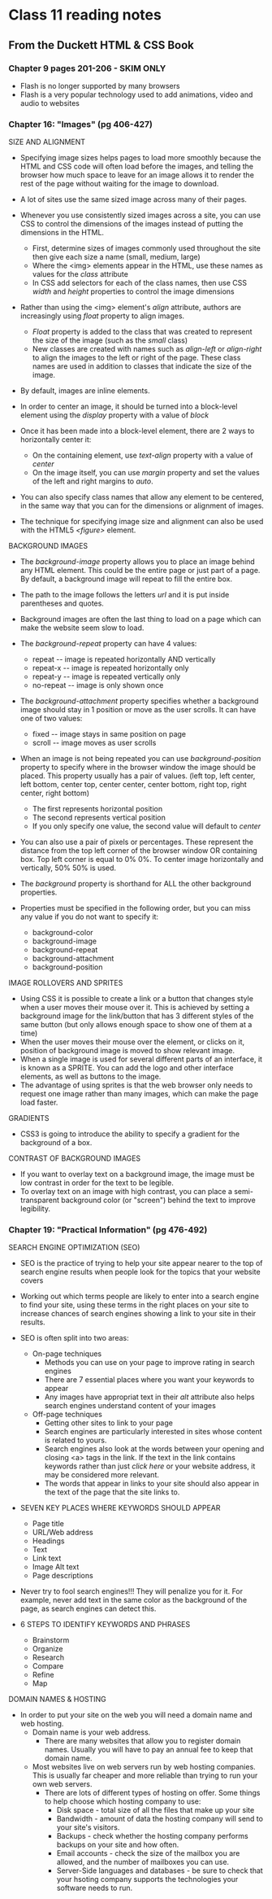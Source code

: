 # Class 11 reading notes

## From the Duckett HTML & CSS Book

### Chapter 9 pages 201-206 - SKIM ONLY

* Flash is no longer supported by many browsers
* Flash is a very popular technology used to add animations, video and audio to websites

### Chapter 16: "Images" (pg 406-427)

SIZE AND ALIGNMENT

* Specifying image sizes helps pages to load more smoothly because the HTML and CSS code will often load before the images, and telling the browser how much space to leave for an image allows it to render the rest of the page without waiting for the image to download.

* A lot of sites use the same sized image across many of their pages.

* Whenever you use consistently sized images across a site, you can use CSS to control the dimensions of the images instead of putting the dimensions in the HTML.
  * First, determine sizes of images commonly used throughout the site then give each size a name (small, medium, large)
  * Where the \<img> elements appear in the HTML, use these names as values for the *class* attribute
  * In CSS add selectors for each of the class names, then use CSS *width* and *height* properties to control the image dimensions

* Rather than using the \<img> element's *align* attribute, authors are increasingly using *float* property to align images.
  * *Float* property is added to the class that was created to represent the size of the image (such as the *small* class)
  * New classes are created with names such as *align-left* or *align-right* to align the images to the left or right of the page. These class names are used in addition to classes that indicate the size of the image.

* By default, images are inline elements.
* In order to center an image, it should be turned into a block-level element using the *display* property with a value of *block*
* Once it has been made into a block-level element, there are 2 ways to horizontally center it:
  * On the containing element, use *text-align* property with a value of *center*
  * On the image itself, you can use *margin* property and set the values of the left and right margins to *auto*.
* You can also specify class names that allow any element to be centered, in the same way that you can for the dimensions or alignment of images.
* The technique for specifying image size and alignment can also be used with the HTML5 *\<figure>* element.

BACKGROUND IMAGES

* The *background-image* property allows you to place an image behind any HTML element. This could be the entire page or just part of a page. By default, a background image will repeat to fill the entire box.

* The path to the image follows the letters *url* and it is put inside parentheses and quotes.

* Background images are often the last thing to load on a page which can make the website seem slow to load.

* The *background-repeat* property can have 4 values:
  * repeat -- image is repeated horizontally AND vertically
  * repeat-x -- image is repeated horizontally only
  * repeat-y -- image is repeated vertically only
  * no-repeat -- image is only shown once
* The *background-attachment* property specifies whether a background image should stay in 1 position or move as the user scrolls. It can have one of two values:
  * fixed -- image stays in same position on page
  * scroll -- image moves as user scrolls
* When an image is not being repeated you can use *background-position* property to specify where in the browser window the image should be placed. This property usually has a pair of values. (left top, left center, left bottom, center top, center center, center bottom, right top, right center, right bottom)
  * The first represents horizontal position
  * The second represents vertical position
  * If you only specify one value, the second value will default to *center*
* You can also use a pair of pixels or percentages. These represent the distance from the top left corner of the browser window OR containing box. Top left corner is equal to 0% 0%. To center image horizontally and vertically, 50% 50% is used.

* The *background* property is shorthand for ALL the other background properties.

* Properties must be specified in the following order, but you can miss any value if you do not want to specify it:
  * background-color
  * background-image
  * background-repeat
  * background-attachment
  * background-position

IMAGE ROLLOVERS AND SPRITES

* Using CSS it is possible to create a link or a button that changes style when a user moves their mouse over it. This is achieved by setting a background image for the link/button that has 3 different styles of the same button (but only allows enough space to show one of them at a time)
* When the user moves their mouse over the element, or clicks on it, position of background image is moved to show relevant image.
* When a single image is used for several different parts of an interface, it is known as a SPRITE. You can add the logo and other interface elements, as well as buttons to the image.
* The advantage of using sprites is that the web browser only needs to request one image rather than many images, which can make the page load faster.

GRADIENTS

* CSS3 is going to introduce the ability to specify a gradient for the background of a box.

CONTRAST OF BACKGROUND IMAGES

* If you want to overlay text on a background image, the image must be low contrast in order for the text to be legible.
* To overlay text on an image with high contrast, you can place a semi-transparent background color (or "screen") behind the text to improve legibility.

### Chapter 19: "Practical Information" (pg 476-492)

SEARCH ENGINE OPTIMIZATION (SEO)

* SEO is the practice of trying to help your site appear nearer to the top of search engine results when people look for the topics that your website covers

* Working out which terms people are likely to enter into a search engine to find your site, using these terms in the right places on your site to increase chances of search engines showing a link to your site in their results.

* SEO is often split into two areas:
  * On-page techniques
    * Methods you can use on your page to improve rating in search engines
    * There are 7 essential places where you want your keywords to appear
    * Any images have appropriat text in their *alt* attribute also helps search engines understand content of your images
  * Off-page techniques
    * Getting other sites to link to your page
    * Search engines are particularly interested in sites whose content is related to yours.
    * Search engines also look at the words between your opening and closing \<a> tags in the link. If the text in the link contains keywords rather than just *click here* or your website address, it may be considered more relevant.
    * The words that appear in links to your site should also appear in the text of the page that the site links to.

* SEVEN KEY PLACES WHERE KEYWORDS SHOULD APPEAR
  * Page title
  * URL/Web address
  * Headings
  * Text
  * Link text
  * Image Alt text
  * Page descriptions

* Never try to fool search engines!!! They will penalize you for it. For example, never add text in the same color as the background of the page, as search engines can detect this.
* 6 STEPS TO IDENTIFY KEYWORDS AND PHRASES
  * Brainstorm
  * Organize
  * Research
  * Compare
  * Refine
  * Map

DOMAIN NAMES & HOSTING

* In order to put your site on the web you will need a domain name and web hosting.
  * Domain name is your web address.
    * There are many websites that allow you to register domain names. Usually you will have to pay an annual fee to keep that domain name.
  * Most websites live on web servers run by web hosting companies. This is usually far cheaper and more reliable than trying to run your own web servers.
    * There are lots of different types of hosting on offer. Some things to help choose which hosting company to use:
      * Disk space - total size of all the files that make up your site
      * Bandwidth - amount of data the hosting company will send to your site's visitors.
      * Backups - check whether the hosting company performs backups on your site and how often.
      * Email accounts - check the size of the mailbox you are allowed, and the number of mailboxes you can use.
      * Server-Side languages and databases - be sure to check that your hsoting company supports the technologies your software needs to run.
